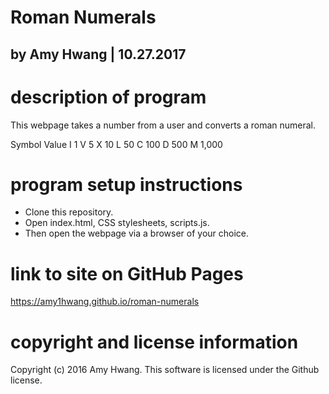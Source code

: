 # Roman Numerals
## by Amy Hwang | 10.27.2017

# description of program
This webpage takes a number from a user and converts a roman numeral.

Symbol  Value
I       1
V       5
X       10
L       50
C       100
D       500
M       1,000

# program setup instructions
* Clone this repository.
* Open index.html, CSS stylesheets, scripts.js.
* Then open the webpage via a browser of your choice.

# link to site on GitHub Pages
https://amy1hwang.github.io/roman-numerals

# copyright and license information
Copyright (c) 2016 Amy Hwang. This software is licensed under the Github license.
